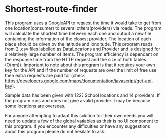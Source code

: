 # Shortest-route-finder
This program uses a GoogleAPI to request the time it would take to get from one location(consumer) to several others(providers) via roads. The program will calculate the shortest time between each one and output a new file containing the information of the closest provider. The location of each place should be given by the latitude and longitude.
This program reads from 2 .csv files labelled as DataLocations and Provider and is designed for a relatively large number of items. The program efficiency is dependant on the response time from the HTTP request and the size of both tables (O(nm)).
Important to note about this program is that it requires your own key for the API and if the number of requests are over the limit of free use 
then extra requests are paid for (check https://developers.google.com/maps/documentation/javascript/get-api-key).

Sample data has been given with 1227 School locations and 14 providers. If the program runs and does not give a valid provider it may be because some locations are overseas.

For anyone attempting to adapt this solution for their own needs you will need to update a few of the global variables as their is no UI component to this program. If you encounter any difficulties or have any suggestions about this program please do not hesitate to ask.

